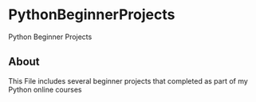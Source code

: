 # PythonBeginnerProjects
Python Beginner Projects

## About
This File includes several beginner projects that completed as part of my Python online courses
